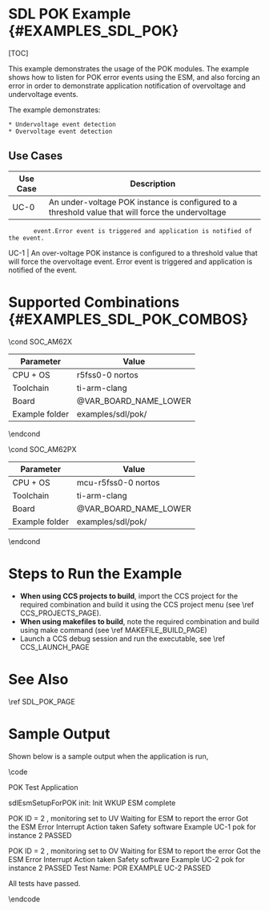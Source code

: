 # SDL POK Example {#EXAMPLES_SDL_POK}

[TOC]

This example demonstrates the usage of the POK modules. The example shows how to listen for POK error events using the ESM, and also forcing an error in order to demonstrate application notification of overvoltage and undervoltage events.

The example demonstrates:

    * Undervoltage event detection
    * Overvoltage event detection

Use Cases
---------
Use Case | Description
---------|------------
UC-0     | An under-voltage POK instance is configured to a threshold value that will force the undervoltage
           event.Error event is triggered and application is notified of the event.
UC-1     | An over-voltage POK instance is configured to a threshold value that will force the overvoltage event. Error event is triggered and application is notified of the event.

# Supported Combinations {#EXAMPLES_SDL_POK_COMBOS}

\cond SOC_AM62X

 Parameter      | Value
 ---------------|-----------
 CPU + OS       | r5fss0-0 nortos
 Toolchain      | ti-arm-clang
 Board          | @VAR_BOARD_NAME_LOWER
 Example folder | examples/sdl/pok/

\endcond

\cond SOC_AM62PX

 Parameter      | Value
 ---------------|-----------
 CPU + OS       | mcu-r5fss0-0 nortos
 Toolchain      | ti-arm-clang
 Board          | @VAR_BOARD_NAME_LOWER
 Example folder | examples/sdl/pok/

\endcond

# Steps to Run the Example

- **When using CCS projects to build**, import the CCS project for the required combination
  and build it using the CCS project menu (see \ref CCS_PROJECTS_PAGE).
- **When using makefiles to build**, note the required combination and build using
  make command (see \ref MAKEFILE_BUILD_PAGE)
- Launch a CCS debug session and run the executable, see \ref CCS_LAUNCH_PAGE

# See Also

\ref SDL_POK_PAGE

# Sample Output

Shown below is a sample output when the application is run,

\code

 POK Test Application

sdlEsmSetupForPOK init: Init WKUP ESM complete


 POK ID = 2 , monitoring set to UV
Waiting for ESM to report the error
 Got the ESM Error Interrupt
Action taken
Safety software Example UC-1 pok for instance 2 PASSED


 POK ID = 2 , monitoring set to OV
Waiting for ESM to report the error
 Got the ESM Error Interrupt
Action taken
Safety software Example UC-2 pok for instance  2 PASSED
Test Name: POR EXAMPLE UC-2  PASSED

 All tests have passed.

\endcode